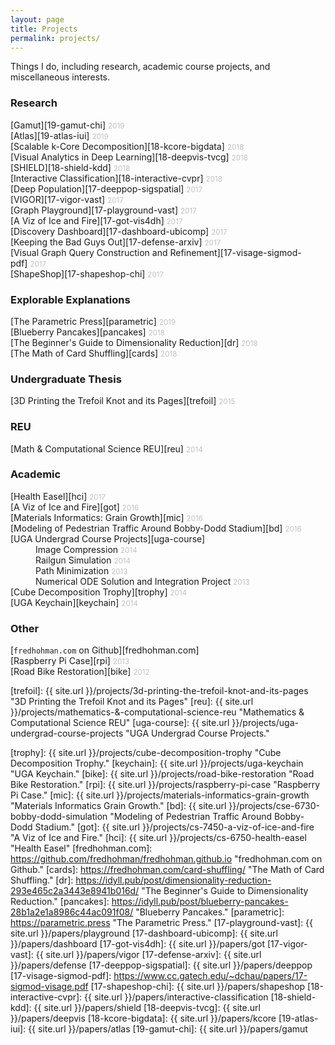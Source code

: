 ```yaml
---
layout: page
title: Projects
permalink: projects/
---
```


Things I do, including research, academic course projects, and miscellaneous interests.

### Research
[Gamut][19-gamut-chi]&nbsp;<small style="color: #c0c0c0">2019</small>  
[Atlas][19-atlas-iui]&nbsp;<small style="color: #c0c0c0">2019</small>  
[Scalable k-Core Decomposition][18-kcore-bigdata]&nbsp;<small style="color: #c0c0c0">2018</small>  
[Visual Analytics in Deep Learning][18-deepvis-tvcg]&nbsp;<small style="color: #c0c0c0">2018</small>  
[SHIELD][18-shield-kdd]&nbsp;<small style="color: #c0c0c0">2018</small>    
[Interactive Classification][18-interactive-cvpr]&nbsp;<small style="color: #c0c0c0">2018</small>    
[Deep Population][17-deeppop-sigspatial]&nbsp;<small style="color: #c0c0c0">2017</small>    
[VIGOR][17-vigor-vast]&nbsp;<small style="color: #c0c0c0">2017</small>    
[Graph Playground][17-playground-vast]&nbsp;<small style="color: #c0c0c0">2017</small>    
[A Viz of Ice and Fire][17-got-vis4dh]&nbsp;<small style="color: #c0c0c0">2017</small>    
[Discovery Dashboard][17-dashboard-ubicomp]&nbsp;<small style="color: #c0c0c0">2017</small>    
[Keeping the Bad Guys Out][17-defense-arxiv]&nbsp;<small style="color: #c0c0c0">2017</small>    
[Visual Graph Query Construction and Refinement][17-visage-sigmod-pdf]&nbsp;<small style="color: #c0c0c0">2017</small>    
[ShapeShop][17-shapeshop-chi]&nbsp;<small style="color: #c0c0c0">2017</small>  

### Explorable Explanations
[The Parametric Press][parametric]&nbsp;<small style="color: #c0c0c0">2019</small>  
[Blueberry Pancakes][pancakes]&nbsp;<small style="color: #c0c0c0">2018</small>  
[The Beginner's Guide to Dimensionality Reduction][dr]&nbsp;<small style="color: #c0c0c0">2018</small>  
[The Math of Card Shuffling][cards]&nbsp;<small style="color: #c0c0c0">2018</small>  

### Undergraduate Thesis
[3D Printing the Trefoil Knot and its Pages][trefoil]&nbsp;<small style="color: #c0c0c0">2015</small>

### REU
[Math & Computational Science REU][reu]&nbsp;<small style="color: #c0c0c0">2014</small>

### Academic
[Health Easel][hci]&nbsp;<small style="color: #c0c0c0">2017</small>  
[A Viz of Ice and Fire][got]&nbsp;<small style="color: #c0c0c0">2016</small>  
[Materials Informatics: Grain Growth][mic]&nbsp;<small style="color: #c0c0c0">2016</small>  
[Modeling of Pedestrian Traffic Around Bobby-Dodd Stadium][bd]&nbsp;<small style="color: #c0c0c0">2016</small>  
[UGA Undergrad Course Projects][uga-course]  
<span style="margin-right:40px"></span>Image Compression&nbsp;<small style="color: #c0c0c0">2014</small>  
<span style="margin-right:40px"></span>Railgun Simulation&nbsp;<small style="color: #c0c0c0">2014</small>  
<span style="margin-right:40px"></span>Path Minimization&nbsp;<small style="color: #c0c0c0">2013</small>  
<span style="margin-right:40px"></span>Numerical ODE Solution and Integration Project&nbsp;<small style="color: #c0c0c0">2013</small>  
[Cube Decomposition Trophy][trophy]&nbsp;<small style="color: #c0c0c0">2014</small>  
[UGA Keychain][keychain]&nbsp;<small style="color: #c0c0c0">2014</small>  

### Other
[`fredhohman.com` on Github][fredhohman.com]  
[Raspberry Pi Case][rpi]&nbsp;<small style="color: #c0c0c0">2013</small>  
[Road Bike Restoration][bike]&nbsp;<small style="color: #c0c0c0">2012</small>  

[trefoil]: {{ site.url }}/projects/3d-printing-the-trefoil-knot-and-its-pages "3D Printing the Trefoil Knot and its Pages"
[reu]: {{ site.url }}/projects/mathematics-&-computational-science-reu "Mathematics & Computational Science REU"
[uga-course]: {{ site.url }}/projects/uga-undergrad-course-projects "UGA Undergrad Course Projects."
<!-- [uga-course]: {{ site.url }}/projects/uga-undergrad-course-projects/ "UGA Undergrad Course Projects." -->
[trophy]: {{ site.url }}/projects/cube-decomposition-trophy "Cube Decomposition Trophy."
[keychain]: {{ site.url }}/projects/uga-keychain "UGA Keychain."
[bike]: {{ site.url }}/projects/road-bike-restoration "Road Bike Restoration."
[rpi]: {{ site.url }}/projects/raspberry-pi-case "Raspberry Pi Case."
[mic]: {{ site.url }}/projects/materials-informatics-grain-growth "Materials Informatics Grain Growth."
[bd]: {{ site.url }}/projects/cse-6730-bobby-dodd-simulation "Modeling of Pedestrian Traffic Around Bobby-Dodd Stadium."
[got]: {{ site.url }}/projects/cs-7450-a-viz-of-ice-and-fire "A Viz of Ice and Fire."
[hci]: {{ site.url }}/projects/cs-6750-health-easel "Health Easel"
[fredhohman.com]: https://github.com/fredhohman/fredhohman.github.io "fredhohman.com on Github."
[cards]: https://fredhohman.com/card-shuffling/ "The Math of Card Shuffling."
[dr]: https://idyll.pub/post/dimensionality-reduction-293e465c2a3443e8941b016d/ "The Beginner's Guide to Dimensionality Reduction."
[pancakes]: https://idyll.pub/post/blueberry-pancakes-28b1a2e1a8986c44ac091f08/ "Blueberry Pancakes."
[parametric]: https://parametric.press "The Parametric Press."
[17-playground-vast]: {{ site.url }}/papers/playground
[17-dashboard-ubicomp]: {{ site.url }}/papers/dashboard
[17-got-vis4dh]: {{ site.url }}/papers/got
[17-vigor-vast]: {{ site.url }}/papers/vigor
[17-defense-arxiv]: {{ site.url }}/papers/defense
[17-deeppop-sigspatial]: {{ site.url }}/papers/deeppop
[17-visage-sigmod-pdf]: https://www.cc.gatech.edu/~dchau/papers/17-sigmod-visage.pdf
[17-shapeshop-chi]: {{ site.url }}/papers/shapeshop
[18-interactive-cvpr]: {{ site.url }}/papers/interactive-classification
[18-shield-kdd]: {{ site.url }}/papers/shield
[18-deepvis-tvcg]: {{ site.url }}/papers/deepvis
[18-kcore-bigdata]: {{ site.url }}/papers/kcore
[19-atlas-iui]: {{ site.url }}/papers/atlas
[19-gamut-chi]: {{ site.url }}/papers/gamut